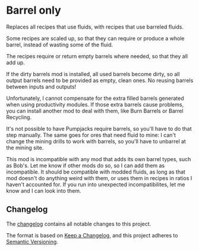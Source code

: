 # Barrel only
Replaces all recipes that use fluids, with recipes that use barreled fluids.

Some recipes are scaled up, so that they can require or produce a whole barrel,
 instead of wasting some of the fluid.

The recipes require or return empty barrels where needed, so that they all add up.

If the dirty barrels mod is installed, all used barrels become dirty, so all output barrels
 need to be provided as empty, clean ones. No reusing barrels between inputs and outputs! 

Unfortunately, I cannot compensate for the extra filled barrels generated when using productivity modules.
If those extra barrels cause problems, you can install another mod to deal with them,
 like Burn Barrels or Barrel Recycling.

It's not possible to have Pumpjacks require barrels, so you'll have to do that step manually.
 The same goes for ores that need fluid to mine: I can't change the mining drills to work with barrels,
 so you'll have to unbarrel at the mining site.

This mod is incompatible with any mod that adds its own barrel types, such as Bob's. Let me know if other
 mods do so, so I can add them as incompatible.
It should be compatible with modded fluids, as long as that mod doesn't do anything weird with them,
 or uses them in recipes in ratios I haven't accounted for. 
 If you run into unexpected incompatibilites, let me know and I can look into them.

## Changelog
The [changelog](changelog.txt) contains all notable changes to this project.

The format is based on [Keep a Changelog](https://keepachangelog.com/en/1.0.0/),
and this project adheres to [Semantic Versioning](https://semver.org/spec/v2.0.0.html).
